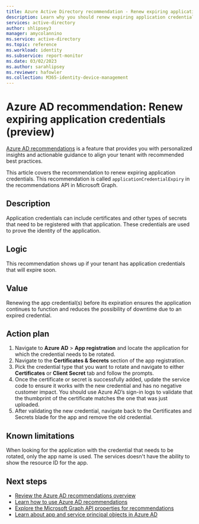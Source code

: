 ```yaml
---
title: Azure Active Directory recommendation - Renew expiring application credentials (preview) | Microsoft Docs
description: Learn why you should renew expiring application credentials.
services: active-directory
author: shlipsey3
manager: amycolannino
ms.service: active-directory
ms.topic: reference
ms.workload: identity
ms.subservice: report-monitor
ms.date: 03/02/2023
ms.author: sarahlipsey
ms.reviewer: hafowler
ms.collection: M365-identity-device-management
---
```

# Azure AD recommendation: Renew expiring application credentials (preview)
[Azure AD recommendations](overview-recommendations.md) is a feature that provides you with personalized insights and actionable guidance to align your tenant with recommended best practices.

This article covers the recommendation to renew expiring application credentials. This recommendation is called `applicationCredentialExpiry` in the recommendations API in Microsoft Graph. 

## Description

Application credentials can include certificates and other types of secrets that need to be registered with that application. These credentials are used to prove the identity of the application.

## Logic 

This recommendation shows up if your tenant has application credentials that will expire soon. 

## Value 

Renewing the app credential(s) before its expiration ensures the application continues to function and reduces the possibility of downtime due to an expired credential.

## Action plan

1. Navigate to **Azure AD** > **App registration** and locate the application for which the credential needs to be rotated.
1. Navigate to the **Certificates & Secrets** section of the app registration.
1. Pick the credential type that you want to rotate and navigate to either **Certificates** or **Client Secret** tab and follow the prompts.
1. Once the certificate or secret is successfully added, update the service code to ensure it works with the new credential and has no negative customer impact. You should use Azure AD’s sign-in logs to validate that the thumbprint of the certificate matches the one that was just uploaded.
1. After validating the new credential, navigate back to the Certificates and Secrets blade for the app and remove the old credential.
 
## Known limitations

When looking for the application with the credential that needs to be rotated, only the app name is used. The services doesn't have the ability to show the resource ID for the app.

## Next steps

- [Review the Azure AD recommendations overview](overview-recommendations.md)
- [Learn how to use Azure AD recommendations](howto-use-recommendations.md)
- [Explore the Microsoft Graph API properties for recommendations](/graph/api/resources/recommendation)
- [Learn about app and service principal objects in Azure AD](../develop/app-objects-and-service-principals.md)
